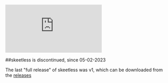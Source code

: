 ![logo](https://elsotanoenlared.es/wp-content/webpc-passthru.php?src=https://elsotanoenlared.es/wp-content/uploads/2019/02/hacker-banner-1600x667.jpg&nocache=1)

##skeetless is discontinued, since 05-02-2023

The last "full release" of skeetless was v1, which can be downloaded from the [releases](https://github.com/valxe/skeetless/releases/tag/skeetless)
